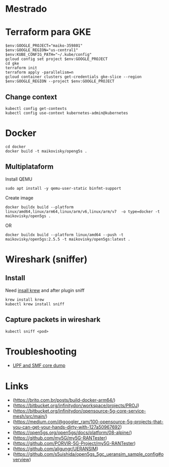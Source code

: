 # Mestrado

# Terraform para GKE

```
$env:GOOGLE_PROJECT="maiko-359801"
$env:GOOGLE_REGION="us-central1"
$env:KUBE_CONFIG_PATH="~/.kube/config" 
gcloud config set project $env:GOOGLE_PROJECT
cd gke
terraform init
terraform apply -parallelism=n
gcloud container clusters get-credentials gke-slice --region $env:GOOGLE_REGION --project $env:GOOGLE_PROJECT
```


## Change context

```
kubectl config get-contexts
kubectl config use-context kubernetes-admin@kubernetes  
```

# Docker

```
cd docker
docker build -t maikovisky/openg5s .

```

## Multiplataform

Install QEMU  

```
sudo apt install -y qemu-user-static binfmt-support
```

Create image

```
docker buildx build --platform linux/amd64,linux/arm64,linux/arm/v6,linux/arm/v7  -o type=docker -t maikovisky/open5gs .
```
 
 OR

```
docker buildx build --platform linux/amd64 --push -t maikovisky/open5gs:2.5.5 -t maikovisky/open5gs:latest .
```

# Wireshark (sniffer)

## Install

Need [insall krew](https://krew.sigs.k8s.io/docs/) and after plugin sniff 

```
krew install krew
kubectl krew install sniff
```


## Capture packets in wireshark

```
kubectl sniff <pod>
```


# Troubleshooting

- [UPF and SMF core dump](https://github.com/open5gs/open5gs/issues/1911)

# Links
- (https://brito.com.br/posts/build-docker-arm64/)
- (https://bitbucket.org/infinitydon/workspace/projects/PROJ)
- (https://bitbucket.org/infinitydon/opensource-5g-core-service-mesh/src/main/)
- (https://medium.com/@googler_ram/100-opensource-5g-projects-that-you-can-get-your-hands-dirty-with-127a50967692)
- (https://open5gs.org/open5gs/docs/platform/08-alpine/)
- (https://github.com/my5G/my5G-RANTester)
- (https://github.com/PORVIR-5G-Project/my5G-RANTester)
- (https://github.com/aligungr/UERANSIM)
- (https://github.com/s5uishida/open5gs_5gc_ueransim_sample_config#overview)